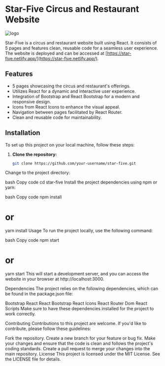 
# Star-Five Circus and Restaurant Website

![logo](https://github.com/AlinaCGM/circus/assets/71669291/66f3070c-a133-49e8-88f6-a020af87cc74)

Star-Five is a circus and restaurant website built using React. It consists of 5 pages and features clean, reusable code for a seamless user experience. The website is deployed and can be accessed at [https://star-five.netlify.app/](https://star-five.netlify.app/).

## Features

- 5 pages showcasing the circus and restaurant's offerings.
- Utilizes React for a dynamic and interactive user experience.
- Integration of Bootstrap and React Bootstrap for a modern and responsive design.
- Icons from React Icons to enhance the visual appeal.
- Navigation between pages facilitated by React Router.
- Clean and reusable code for maintainability.

## Installation

To set up this project on your local machine, follow these steps:

1. **Clone the repository:**
   ```bash
   git clone https://github.com/your-username/star-five.git
Change to the project directory:

bash
Copy code
cd star-five
Install the project dependencies using npm or yarn:

bash
Copy code
npm install
# or
yarn install
Usage
To run the project locally, use the following command:

bash
Copy code
npm start
# or
yarn start
This will start a development server, and you can access the website in your browser at http://localhost:3000.

Dependencies
The project relies on the following dependencies, which can be found in the package.json file:

Bootstrap
React
React Bootstrap
React Icons
React Router Dom
React Scripts
Make sure to have these dependencies installed for the project to work correctly.

Contributing
Contributions to this project are welcome. If you'd like to contribute, please follow these guidelines:

Fork the repository.
Create a new branch for your feature or bug fix.
Make your changes and ensure that the code is clean and follows the project's coding standards.
Create a pull request to merge your changes into the main repository.
License
This project is licensed under the MIT License. See the LICENSE file for details.
